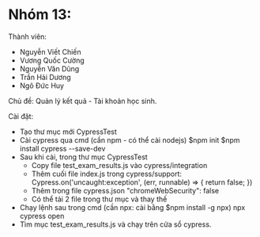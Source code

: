 # Nhóm 13:
Thành viên:
  - Nguyễn Viết Chiến
  - Vương Quốc Cường
  - Nguyễn Văn Dũng
  - Trần Hải Dương
  - Ngô Đức Huy

Chủ đề:
  Quản lý kết quả - Tài khoản học sinh.

Cài đặt:
  - Tạo thư mục mới CypressTest
  - Cài cypress qua cmd (cần npm - có thể cài nodejs)
    $npm init
    $npm install cypress --save-dev
  - Sau khi cài, trong thư mục CypressTest
    + Copy file test_exam_results.js vào cypress/integration
    + Thêm cuối file index.js trong cypress/support:
      Cypress.on('uncaught:exception', (err, runnable) => { return false; })
    + Thêm trong file cypress.json
      "chromeWebSecurity": false
    + Có thể tải 2 file trong thư mục và thay thế
  - Chạy lệnh sau trong cmd (cần npx: cài bằng $npm install -g npx)
    npx cypress open
  - Tìm mục test_exam_results.js và chạy trên cửa sổ cypress.
